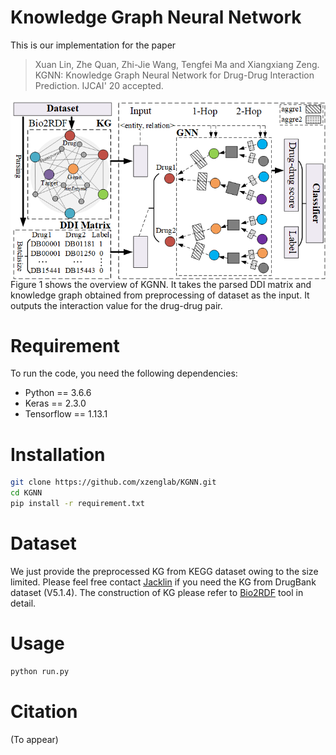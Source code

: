 # Knowledge Graph Neural Network
This is our implementation for the paper
> Xuan Lin, Zhe Quan, Zhi-Jie Wang, Tengfei Ma and Xiangxiang Zeng. KGNN: Knowledge Graph Neural Network for Drug-Drug Interaction Prediction. IJCAI' 20 accepted.

<img align="center" src="Figure1.png">
Figure 1 shows the overview of KGNN. It takes the parsed DDI matrix and knowledge graph obtained from preprocessing of dataset as the input. It outputs the interaction value for the drug-drug pair. 

# Requirement
To run the code, you need the following dependencies:
* Python == 3.6.6
* Keras == 2.3.0
* Tensorflow == 1.13.1

# Installation
```bash
git clone https://github.com/xzenglab/KGNN.git
cd KGNN
pip install -r requirement.txt
```

# Dataset
We just provide the preprocessed KG from KEGG dataset owing to the size limited. Please feel free contact [Jacklin](Jack_lin@hnu.edu.cn) if you need the KG from DrugBank dataset (V5.1.4). The construction of KG please refer to [Bio2RDF](https://github.com/bio2rdf/bio2rdf-scripts/wiki) tool in detail.

# Usage
```bash
python run.py
```

# Citation
(To appear)
